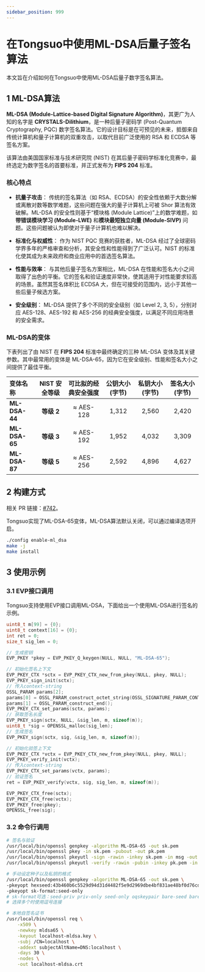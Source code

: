 ```yaml
---
sidebar_position: 999
---
```

# 在Tongsuo中使用ML-DSA后量子签名算法

本文旨在介绍如何在Tongsuo中使用ML-DSA后量子数字签名算法。

## 1 ML-DSA算法

**ML-DSA (Module-Lattice-based Digital Signature Algorithm)**，其更广为人知的名字是 **CRYSTALS-Dilithium**，是一种后量子密码学 (Post-Quantum Cryptography, PQC) 数字签名算法。它的设计目标是在可预见的未来，抵御来自传统计算机和量子计算机的双重攻击，以取代目前广泛使用的 RSA 和 ECDSA 等签名方案。

该算法由美国国家标准与技术研究院 (NIST) 在其后量子密码学标准化竞赛中，最终选定为数字签名的首要标准，并正式发布为 **FIPS 204** 标准。

### 核心特点

*   **抗量子攻击**：
    传统的签名算法（如 RSA、ECDSA）的安全性依赖于大数分解或离散对数等数学难题，这些问题在强大的量子计算机上可被 Shor 算法有效破解。ML-DSA 的安全性则基于“模块格 (Module Lattice)”上的数学难题，如**带错误模块学习 (Module-LWE)** 和**模块最短独立向量 (Module-SIVP)** 问题。这些问题被认为即使对于量子计算机也难以解决。

*   **标准化与权威性**：
    作为 NIST PQC 竞赛的获胜者，ML-DSA 经过了全球密码学界多年的严格审查和分析，其安全性和性能得到了广泛认可。NIST 的标准化使其成为未来政府和商业应用中的首选签名算法。

*   **性能与效率**：
    与其他后量子签名方案相比，ML-DSA 在性能和签名大小之间取得了出色的平衡。它的签名和验证速度非常快，使其适用于对性能要求较高的场景。虽然其签名体积比 ECDSA 大，但在可接受的范围内，远小于其他一些后量子候选方案。

*   **安全级别**：
    ML-DSA 提供了多个不同的安全级别（如 Level 2, 3, 5），分别对应 AES-128、AES-192 和 AES-256 的经典安全强度，以满足不同应用场景的安全需求。

### ML-DSA的变体
下表列出了由 NIST 在 **FIPS 204** 标准中最终确定的三种 ML-DSA 变体及其关键参数。其中最常用的变体是 ML-DSA-65，因为它在安全级别、性能和签名大小之间提供了最佳平衡。

| 变体名称 | NIST 安全等级 | 可比拟的经典安全强度 | 公钥大小 (字节) | 私钥大小 (字节) | 签名大小 (字节) |
|:--- |:---:|:---:|:---:|:---:|:---:|
| **ML-DSA-44**  | **等级 2** | ≈ AES-128 | 1,312 | 2,560 | 2,420 | 
| **ML-DSA-65**  | **等级 3** | ≈ AES-192 | 1,952 | 4,032 | 3,309 | 
| **ML-DSA-87**  | **等级 5** | ≈ AES-256 | 2,592 | 4,896 | 4,627 | 




## 2 构建方式

相关 PR 链接：[#742](https://github.com/Tongsuo-Project/Tongsuo/pull/742)。

Tongsuo实现了ML-DSA-65变体，ML-DSA算法默认关闭，可以通过编译选项开启。

```bash
./config enable-ml_dsa
make -j
make install
```

## 3 使用示例

### 3.1 EVP接口调用

Tongsuo支持使用EVP接口调用ML-DSA，下面给出一个使用ML-DSA进行签名的示例。

```c
uint8_t m[99] = {0};
uint8_t context[16] = {0};
int ret = 0;
size_t sig_len = 0;

// 生成密钥
EVP_PKEY *pkey = EVP_PKEY_Q_keygen(NULL, NULL, "ML-DSA-65");

// 初始化签名上下文
EVP_PKEY_CTX *sctx = EVP_PKEY_CTX_new_from_pkey(NULL, pkey, NULL);
EVP_PKEY_sign_init(sctx);
// 传入context-string
OSSL_PARAM params[2];
params[0] = OSSL_PARAM_construct_octet_string(OSSL_SIGNATURE_PARAM_CONTEXT_STRING, context, sizeof(context));
params[1] = OSSL_PARAM_construct_end();
EVP_PKEY_CTX_set_params(sctx, params);
// 获取签名长度
EVP_PKEY_sign(sctx, NULL, &sig_len, m, sizeof(m));
uint8_t *sig = OPENSSL_malloc(sig_len);
// 生成签名
EVP_PKEY_sign(sctx, sig, &sig_len, m, sizeof(m));

// 初始化验签上下文
EVP_PKEY_CTX *vctx = EVP_PKEY_CTX_new_from_pkey(NULL, pkey, NULL);
EVP_PKEY_verify_init(vctx);
// 传入context-string
EVP_PKEY_CTX_set_params(vctx, params);
// 验证签名
ret = EVP_PKEY_verify(vctx, sig, sig_len, m, sizeof(m));

EVP_PKEY_CTX_free(sctx);
EVP_PKEY_CTX_free(vctx);
EVP_PKEY_free(pkey);
OPENSSL_free(sig);
```

### 3.2 命令行调用

```bash
# 签名与验证
/usr/local/bin/openssl genpkey -algorithm ML-DSA-65 -out sk.pem
/usr/local/bin/openssl pkey -in sk.pem -pubout -out pk.pem
/usr/local/bin/openssl pkeyutl -sign -rawin -inkey sk.pem -in msg -out sig
/usr/local/bin/openssl pkeyutl -verify -rawin -pubin -inkey pk.pem -in msg -sigfile sig

# 手动设定种子以及私钥的格式
/usr/local/bin/openssl genpkey -algorithm ML-DSA-65 -out sk.pem \
-pkeyopt hexseed:43b460b6c5529d94d31d4482f5e9d2969dbe4bf831ae48bf0d76cd2cd00bbbb2 \
-pkeyopt sk-format:seed-only
# sk-format可选：seed-priv priv-only seed-only oqskeypair bare-seed bare-priv中的一个或多个
# 选择多个时使用逗号连接

# 本地自签名证书
/usr/local/bin/openssl req \
    -x509 \
    -newkey mldsa65 \
    -keyout localhost-mldsa.key \
    -subj /CN=localhost \
    -addext subjectAltName=DNS:localhost \
    -days 30 \
    -nodes \
    -out localhost-mldsa.crt
```
